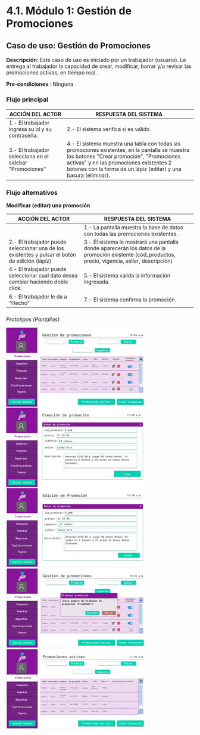 # 4.1. Módulo 1: Gestión de Promociones
## Caso de uso: Gestión de Promociones
 **Descripción**: Este caso de uso es iniciado por un trabajador (usuario).  Le entrega al trabajador la capacidad de crear, modificar, borrar y/o revisar las promociones activas, en tiempo real.

 **Pre-condiciones** : Ninguna

### Flujo principal

|**ACCIÓN DEL ACTOR** | **RESPUESTA DEL SISTEMA**|
|---------------------|----------------------|
| 1.- El trabajador ingresa su id y su contraseña. | 2.- El sistema verifica si es válido. |
| 3.- El trabajador selecciona en el sidebar "Promociones" | 4.- El sistema muestra una tabla con todas las promociones existentes, en la pantalla se muestra los botones "Crear promoción", "Promociones activas" y en las promociones existentes 2 botones con la forma de un lápiz (editar) y una basura (eliminar). |


### Flujo alternativos

**Modificar (editar) una promoción**

|**ACCIÓN DEL ACTOR** | **RESPUESTA DEL SISTEMA**|
|---------------------|----------------------|
|                     | 1.- La pantalla muestra la base de datos con todas las promociones existentes. |
|2.- El trabajador puede seleccionar una de los existentes y pulsar el botón de edición (lápiz) | 3.- El sistema le mostrará una pantalla donde aparecerán los datos de la promoción existente (cod_productos, precio, vigencia, seller, descripción) |
|4.- El trabajador puede seleccionar cual dato desea cambiar haciendo doble click. | 5.- El sistema valida la información ingresada. |
| 6.- El trabajador le da a "Hecho" | 7.- El sistema confirma la promoción. |





### 

*Prototipos (Pantallas)*

<img src="./Gest_Promo.jpeg" alt="Gestión de Promociones" style="width: 75%; height: auto;" />
<img src="./Crear_Promo.jpeg" alt="Creación de Promociones" style="width: 75%; height: auto;" />
<img src="./Editar_Promo.jpeg" alt="Creación de Promociones" style="width: 75%; height: auto;" />
<img src="./Eliminar_Promo.jpeg" alt="Creación de Promociones" style="width: 75%; height: auto;" />
<img src="./Prom_Activa.jpeg" alt="Creación de Promociones" style="width: 75%; height: auto;" />